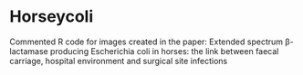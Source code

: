 # Horseycoli
Commented R code for images created in the paper: Extended spectrum β-lactamase producing Escherichia coli in horses: the link between faecal carriage, hospital environment and surgical site infections
